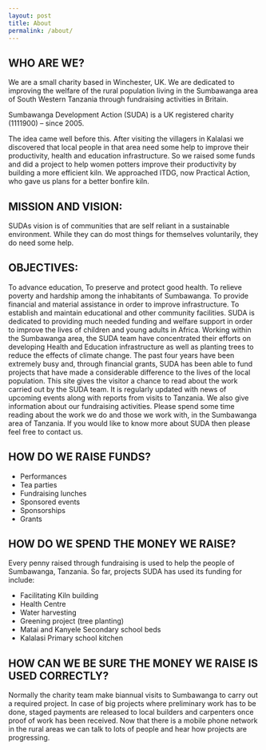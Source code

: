 ```yaml
---
layout: post
title: About
permalink: /about/
---
```


## WHO ARE WE?

We are a small charity based in Winchester, UK. We are dedicated to improving the welfare of the rural population living in the Sumbawanga area of South Western Tanzania through fundraising activities in Britain.

Sumbawanga Development Action (SUDA) is a UK registered charity (1111900) – since 2005.

The idea came well before this. After visiting the villagers in Kalalasi we discovered that local people in that area need some help to improve their productivity, health and education infrastructure. So we raised some funds and did a project to help women potters improve their productivity by building a more efficient kiln. We approached ITDG, now Practical Action, who gave us plans for a better bonfire kiln.

## MISSION AND VISION: 

SUDAs vision is of communities that are self reliant in a sustainable environment. While they can do most things for themselves voluntarily, they do need some help.

## OBJECTIVES:

To advance education,
To preserve and protect good health.
To relieve poverty and hardship among the inhabitants of Sumbawanga.
To provide financial and material assistance in order to improve infrastructure.
To establish and maintain educational and other community facilities.
SUDA is dedicated to providing much needed funding and welfare support in order to improve the lives of children and young adults in Africa.
Working within the Sumbawanga area, the SUDA team have concentrated their efforts on developing Health and Education infrastructure as well as planting trees to reduce the effects of climate change.
The past four years have been extremely busy and, through financial grants, SUDA has been able to fund projects that have made a considerable difference to the lives of the local population.
This site gives the visitor a chance to read about the work carried out by the SUDA team. It is regularly updated with news of upcoming events along with reports from visits to Tanzania. We also give information about our fundraising activities. Please spend some time reading about the work we do and those we work with, in the Sumbawanga area of Tanzania. If you would like to know more about SUDA then please feel free to contact us.

## HOW DO WE RAISE FUNDS?

- Performances
- Tea parties
- Fundraising lunches
- Sponsored events
- Sponsorships
- Grants

## HOW DO WE SPEND THE MONEY WE RAISE?
Every penny raised through fundraising is used to help the people of Sumbawanga, Tanzania. So far, projects SUDA has used its funding for include:

- Facilitating Kiln building
- Health Centre
- Water harvesting
- Greening project (tree planting)
- Matai and Kanyele Secondary school beds
- Kalalasi Primary school kitchen

## HOW CAN WE BE SURE THE MONEY WE RAISE IS USED CORRECTLY?

Normally the charity team make biannual visits to Sumbawanga to carry out a required project. In case of big projects where preliminary work has to be done, staged payments are released to local builders and carpenters once proof of work has been received. Now that there is a mobile phone network in the rural areas we can talk to lots of people and hear how projects are progressing.